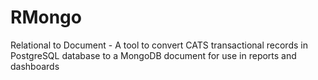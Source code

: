 # RMongo
Relational to Document - A tool to convert CATS transactional records in PostgreSQL database to a MongoDB document for use in reports and dashboards
